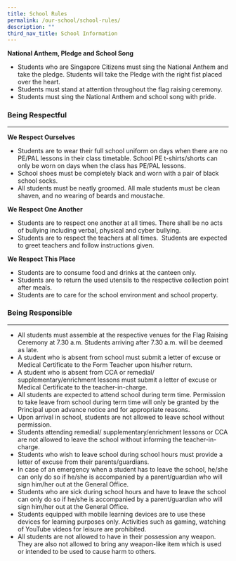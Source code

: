 ```yaml
---
title: School Rules
permalink: /our-school/school-rules/
description: ""
third_nav_title: School Information
---
```

**National Anthem, Pledge and School Song**

*   Students who are Singapore Citizens must sing the National Anthem and take the pledge. Students will take the Pledge with the right fist placed over the heart.
*   Students must stand at attention throughout the flag raising ceremony.
*   Students must sing the National Anthem and school song with pride.

### **Being Respectful**
--------------------
**We Respect Ourselves**

*   Students are to wear their full school uniform on days when there are no PE/PAL lessons in their class timetable.  School PE t-shirts/shorts can only be worn on days when the class has PE/PAL lessons.
*   School shoes must be completely black and worn with a pair of black school socks.
*   All students must be neatly groomed. All male students must be clean shaven, and no wearing of beards and moustache.

**We Respect One Another**

*   Students are to respect one another at all times. There shall be no acts of bullying including verbal, physical and cyber bullying.
*   Students are to respect the teachers at all times.  Students are expected to greet teachers and follow instructions given.

**We Respect This Place**

*   Students are to consume food and drinks at the canteen only.
*   Students are to return the used utensils to the respective collection point after meals.
*   Students are to care for the school environment and school property.

### **Being Responsible**
---------------------

*   All students must assemble at the respective venues for the Flag Raising Ceremony at 7.30 a.m. Students arriving after 7.30 a.m. will be deemed as late.
*   A student who is absent from school must submit a letter of excuse or Medical Certificate to the Form Teacher upon his/her return.
*   A student who is absent from CCA or remedial/ supplementary/enrichment lessons must submit a letter of excuse or Medical Certificate to the teacher-in-charge.
*   All students are expected to attend school during term time. Permission to take leave from school during term time will only be granted by the Principal upon advance notice and for appropriate reasons.
*   Upon arrival in school, students are not allowed to leave school without permission.
*   Students attending remedial/ supplementary/enrichment lessons or CCA are not allowed to leave the school without informing the teacher-in-charge.
*   Students who wish to leave school during school hours must provide a letter of excuse from their parents/guardians.
*   In case of an emergency when a student has to leave the school, he/she can only do so if he/she is accompanied by a parent/guardian who will sign him/her out at the General Office.
*   Students who are sick during school hours and have to leave the school can only do so if he/she is accompanied by a parent/guardian who will sign him/her out at the General Office.
*   Students equipped with mobile learning devices are to use these devices for learning purposes only. Activities such as gaming, watching of YouTube videos for leisure are prohibited.
*   All students are not allowed to have in their possession any weapon. They are also not allowed to bring any weapon-like item which is used or intended to be used to cause harm to others.